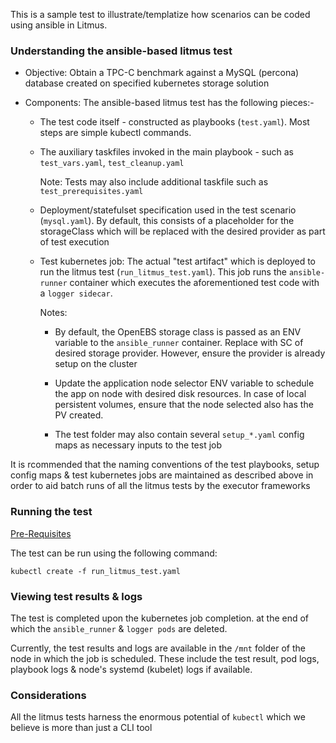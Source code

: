 This is a sample test to illustrate/templatize how scenarios can be coded using ansible in Litmus. 

### Understanding the ansible-based litmus test

- Objective: Obtain a TPC-C benchmark against a MySQL (percona) database created on specified kubernetes storage solution

- Components: The ansible-based litmus test has the following pieces:-
  
  - The test code itself - constructed as playbooks (`test.yaml`). Most steps are simple kubectl commands. 

  - The auxiliary taskfiles invoked in the main playbook - such as `test_vars.yaml`, `test_cleanup.yaml` 

    Note: Tests may also include additional taskfile such as `test_prerequisites.yaml` 

  - Deployment/statefulset specification used in the test scenario (`mysql.yaml`). By default, this consists of a placeholder 
for the storageClass which will be replaced with the desired provider as part of test execution

  - Test kubernetes job: The actual "test artifact" which is deployed to run the litmus test (`run_litmus_test.yaml`). 
This job runs the `ansible-runner` container which executes the aforementioned test code with a `logger sidecar`. 
  
    Notes: 

    - By default, the OpenEBS storage class is passed as an ENV variable to the `ansible_runner` container. Replace with SC of
desired storage provider. However, ensure the provider is already setup on the cluster

    - Update the application node selector ENV variable to schedule the app on node with desired disk resources. In case of
local persistent volumes, ensure that the node selected also has the PV created. 

    - The test folder may also contain several `setup_*.yaml` config maps as necessary inputs to the test job

It is rcommended that the naming conventions of the test playbooks, setup config maps & test kubernetes jobs are maintained
as described above in order to aid batch runs of all the litmus tests by the executor frameworks 

### Running the test 

[Pre-Requisites](https://github.com/openebs/litmus#running-a-specific-test)

The test can be run using the following command:

`kubectl create -f run_litmus_test.yaml` 

### Viewing test results & logs 

The test is completed upon the kubernetes job completion. at the end of which the `ansible_runner` & `logger pods` are deleted.

Currently, the test results and logs are available in the `/mnt` folder of the node in which the job is scheduled. These include
the test result, pod logs, playbook logs & node's systemd (kubelet) logs if available.


### Considerations 

All the litmus tests harness the enormous potential of `kubectl` which we believe is more than just a CLI tool


